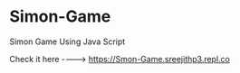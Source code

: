 # Simon-Game
Simon Game Using Java Script

Check it here ----> https://Smon-Game.sreejithp3.repl.co
